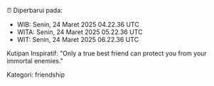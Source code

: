 ⏰ Diperbarui pada:
- WIB: Senin, 24 Maret 2025 04.22.36 UTC
- WITA: Senin, 24 Maret 2025 05.22.36 UTC
- WIT: Senin, 24 Maret 2025 06.22.36 UTC

Kutipan Inspiratif:
"Only a true best friend can protect you from your immortal enemies."


Kategori: friendship

